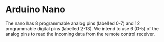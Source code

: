 # Arduino  Nano

The nano has 8 programmable analog pins (labelled 0-7) and 12 programmable digital pins (labelled 2-13). We intend to use 6 (0-5) of the analog pins to read the incoming data from the remote control receiver.

